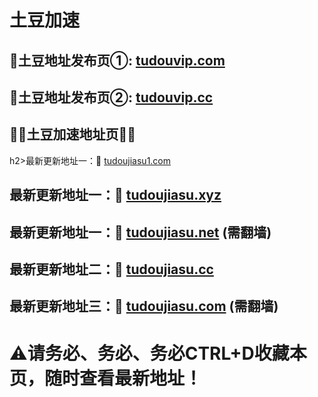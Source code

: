 # 土豆加速

</div>
</div>
</div>
</div>
</div>
<h2>🚀土豆地址发布页①: <a href="https://tudouvip.com">tudouvip.com</a></h2>
<h2>🚀土豆地址发布页②: <a href="https://tudouvip.cc">tudouvip.cc</a></h2>
  
  <h2>💎💎土豆加速地址页💎💎</h2>
  h2>最新更新地址一：🚀 <a href="https://tudoujiasu1.com/">tudoujiasu1.com</a> </h2>	
  <h2>最新更新地址一：🚀 <a href="https://tudoujiasu.xyz/">tudoujiasu.xyz</a> </h2>	
  <h2>最新更新地址一：🚀 <a href="https://tudoujiasu.net/">tudoujiasu.net</a> (需翻墙)</h2>	
  <h2>最新更新地址二：🚀 <a href="https://tudoujiasu.cc/">tudoujiasu.cc</a> </h2>
  <h2>最新更新地址三：🚀 <a href="https://tudoujiasu.com/">tudoujiasu.com</a>  (需翻墙)</h2>
  
 # ⚠请务必、务必、务必CTRL+D收藏本页，随时查看最新地址！
